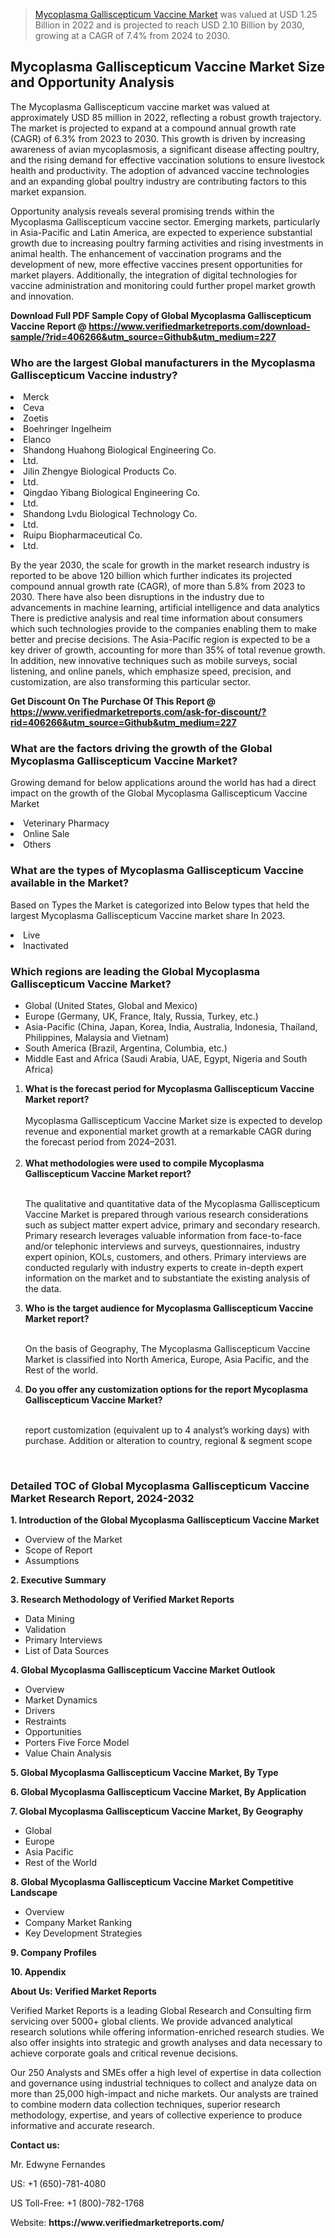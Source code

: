 <blockquote><p><p><a href="https://www.verifiedmarketreports.com/download-sample/?rid=406266&utm_source=Github&utm_medium=227" target="_blank">Mycoplasma Galliscepticum Vaccine Market</a> was valued at USD 1.25 Billion in 2022 and is projected to reach USD 2.10 Billion by 2030, growing at a CAGR of 7.4% from 2024 to 2030.</p></blockquote><p><h2>Mycoplasma Galliscepticum Vaccine Market Size and Opportunity Analysis</h2> <p>The Mycoplasma Galliscepticum vaccine market was valued at approximately USD 85 million in 2022, reflecting a robust growth trajectory. The market is projected to expand at a compound annual growth rate (CAGR) of 6.3% from 2023 to 2030. This growth is driven by increasing awareness of avian mycoplasmosis, a significant disease affecting poultry, and the rising demand for effective vaccination solutions to ensure livestock health and productivity. The adoption of advanced vaccine technologies and an expanding global poultry industry are contributing factors to this market expansion.</p> <p>Opportunity analysis reveals several promising trends within the Mycoplasma Galliscepticum vaccine sector. Emerging markets, particularly in Asia-Pacific and Latin America, are expected to experience substantial growth due to increasing poultry farming activities and rising investments in animal health. The enhancement of vaccination programs and the development of new, more effective vaccines present opportunities for market players. Additionally, the integration of digital technologies for vaccine administration and monitoring could further propel market growth and innovation.</p> </p><p class=""><strong>Download Full PDF Sample Copy of Global Mycoplasma Galliscepticum Vaccine Report @ <a href="https://www.verifiedmarketreports.com/download-sample/?rid=406266&amp;utm_source=Github&amp;utm_medium=227" target="_blank">https://www.verifiedmarketreports.com/download-sample/?rid=406266&amp;utm_source=Github&amp;utm_medium=227</a></strong></p><h3 id="" class="">Who are the largest Global manufacturers in the Mycoplasma Galliscepticum Vaccine industry?</h3><p><li>Merck</li><li> Ceva</li><li> Zoetis</li><li> Boehringer Ingelheim</li><li> Elanco</li><li> Shandong Huahong Biological Engineering Co.</li><li> Ltd.</li><li> Jilin Zhengye Biological Products Co.</li><li> Ltd.</li><li> Qingdao Yibang Biological Engineering Co.</li><li> Ltd.</li><li> Shandong Lvdu Biological Technology Co.</li><li> Ltd.</li><li> Ruipu Biopharmaceutical Co.</li><li> Ltd.</li></p><div class=""><div class="" dir="" data-message-author-role="" data-message-id="" data-message-model-slug=""><div class=""><div class=""><div class=""><div class="" dir="" data-message-author-role="" data-message-id="" data-message-model-slug=""><div class=""><div class=""><p>By the year 2030, the scale for growth in the market research industry is reported to be above 120 billion which further indicates its projected compound annual growth rate (CAGR), of more than 5.8% from 2023 to 2030. There have also been disruptions in the industry due to advancements in machine learning, artificial intelligence and data analytics There is predictive analysis and real time information about consumers which such technologies provide to the companies enabling them to make better and precise decisions. The Asia-Pacific region is expected to be a key driver of growth, accounting for more than 35% of total revenue growth. In addition, new innovative techniques such as mobile surveys, social listening, and online panels, which emphasize speed, precision, and customization, are also transforming this particular sector.</p><p><strong>Get Discount On The Purchase Of This Report @&nbsp; <a href="https://www.verifiedmarketreports.com/ask-for-discount/?rid=406266&amp;utm_source=Github&amp;utm_medium=227" target="_blank">https://www.verifiedmarketreports.com/ask-for-discount/?rid=406266&amp;utm_source=Github&amp;utm_medium=227</a></strong></p></div></div></div></div></div></div></div></div><h3 id="" class="">What are the factors driving the growth of the Global Mycoplasma Galliscepticum Vaccine Market?</h3><p id="" class="">Growing demand for below applications around the world has had a direct impact on the growth of the Global Mycoplasma Galliscepticum Vaccine Market</p><p id="" class=""><li>Veterinary Pharmacy</li><li> Online Sale</li><li> Others</li></p><h3 id="" class="">What are the types of Mycoplasma Galliscepticum Vaccine available in the Market?</h3><p id="" class="">Based on Types the Market is categorized into Below types that held the largest Mycoplasma Galliscepticum Vaccine market share In 2023.</p><p id="" class=""><li>Live</li><li> Inactivated</li></p><h3 id="" class="">Which regions are leading the Global Mycoplasma Galliscepticum Vaccine Market?</h3><ul><li>Global (United States, Global and Mexico)</li><li>Europe (Germany, UK, France, Italy, Russia, Turkey, etc.)</li><li>Asia-Pacific (China, Japan, Korea, India, Australia, Indonesia, Thailand, Philippines, Malaysia and Vietnam)</li><li>South America (Brazil, Argentina, Columbia, etc.)</li><li>Middle East and Africa (Saudi Arabia, UAE, Egypt, Nigeria and South Africa)</li></ul><p><ol><li><strong>What is the forecast period for Mycoplasma Galliscepticum Vaccine Market report?<br /></strong><br /><span data-sheets-root="1" data-sheets-value="{&quot;1&quot;:2,&quot;2&quot;:&quot;XXXX size is expected to develop revenue and exponential market growth at a remarkable CAGR during the forecast period from 2024&ndash;2030.&quot;}" data-sheets-userformat="{&quot;2&quot;:12674,&quot;4&quot;:{&quot;1&quot;:2,&quot;2&quot;:16776960},&quot;10&quot;:2,&quot;11&quot;:0,&quot;15&quot;:&quot;Arial&quot;,&quot;16&quot;:12}">Mycoplasma Galliscepticum Vaccine Market size is expected to develop revenue and exponential market growth at a remarkable CAGR during the forecast period from 2024&ndash;2031.</span><br /><br /></li><li><strong>What methodologies were used to compile Mycoplasma Galliscepticum Vaccine Market report?<br /><br /></strong><p>The qualitative and quantitative data of the&nbsp;Mycoplasma Galliscepticum Vaccine Market is prepared through various research considerations such as subject matter expert advice, primary and secondary research. Primary research leverages valuable information from face-to-face and/or telephonic interviews and surveys, questionnaires, industry expert opinion, KOLs, customers, and others. Primary interviews are conducted regularly with industry experts to create in-depth expert information on the market and to substantiate the existing analysis of the data.&nbsp;</p></li><li><strong>Who is the target audience for Mycoplasma Galliscepticum Vaccine Market report?<br /><br /></strong><p>On the basis of Geography, The&nbsp;Mycoplasma Galliscepticum Vaccine Market is classified into North America, Europe, Asia Pacific, and the Rest of the world.</p></li><li><strong>Do you offer any customization options for the report Mycoplasma Galliscepticum Vaccine Market?<br /><br /></strong><p>report customization (equivalent up to 4 analyst&rsquo;s working days) with purchase. Addition or alteration to country, regional &amp; segment scope</p><p>&nbsp;</p></li></ol></p><h3 id="" class="">Detailed TOC of Global Mycoplasma Galliscepticum Vaccine Market Research Report, 2024-2032</h3><p id="" class=""><strong>1. Introduction of the Global Mycoplasma Galliscepticum Vaccine Market</strong></p><ul><li>Overview of the Market</li><li>Scope of Report</li><li>Assumptions</li></ul><p id="" class=""><strong>2. Executive Summary</strong></p><p id="" class=""><strong>3. Research Methodology of&nbsp;Verified Market Reports</strong></p><ul><li>Data Mining</li><li>Validation</li><li>Primary Interviews</li><li>List of Data Sources</li></ul><p id="" class=""><strong>4. Global Mycoplasma Galliscepticum Vaccine Market Outlook</strong></p><ul><li>Overview</li><li>Market Dynamics</li><li>Drivers</li><li>Restraints</li><li>Opportunities</li><li>Porters Five Force Model</li><li>Value Chain Analysis</li></ul><p id="" class=""><strong>5. Global Mycoplasma Galliscepticum Vaccine Market, By&nbsp;Type</strong></p><p id="" class=""><strong>6. Global Mycoplasma Galliscepticum Vaccine Market, By Application</strong></p><p id="" class=""><strong>7. Global Mycoplasma Galliscepticum Vaccine Market, By Geography</strong></p><ul><li>Global</li><li>Europe</li><li>Asia Pacific</li><li>Rest of the World</li></ul><p id="" class=""><strong>8. Global Mycoplasma Galliscepticum Vaccine Market Competitive Landscape</strong></p><ul><li>Overview</li><li>Company Market Ranking</li><li>Key Development Strategies</li></ul><p id="" class=""><strong>9. Company Profiles</strong></p><p id="" class=""><strong>10. Appendix</strong></p><p id="" class=""><strong>About Us: Verified Market Reports</strong></p><p id="" class="">Verified Market Reports is a leading Global Research and Consulting firm servicing over 5000+ global clients. We provide advanced analytical research solutions while offering information-enriched research studies. We also offer insights into strategic and growth analyses and data necessary to achieve corporate goals and critical revenue decisions.</p><p id="" class="">Our 250 Analysts and SMEs offer a high level of expertise in data collection and governance using industrial techniques to collect and analyze data on more than 25,000 high-impact and niche markets. Our analysts are trained to combine modern data collection techniques, superior research methodology, expertise, and years of collective experience to produce informative and accurate research.</p><p id="" class=""><strong>Contact us:</strong></p><p id="" class="">Mr. Edwyne Fernandes</p><p id="" class="">US: +1 (650)-781-4080</p><p id="" class="">US Toll-Free: +1 (800)-782-1768</p><p id="" class="">Website: <a target="" data-test-app-aware-link=""><strong>https://www.verifiedmarketreports.com/</strong></a></p>
